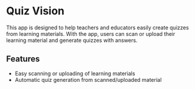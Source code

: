 # Quiz Vision

This app is designed to help teachers and educators easily create quizzes from learning materials. With the app, users can scan or upload their learning material and generate quizzes with answers.

## Features
- Easy scanning or uploading of learning materials
- Automatic quiz generation from scanned/uploaded material
